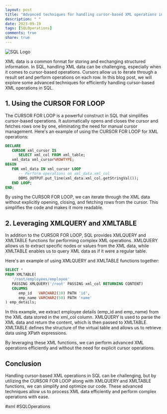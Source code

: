 ```yaml
---
layout: post
title: "Advanced techniques for handling cursor-based XML operations in SQL"
description: " "
date: 2023-09-19
tags: [SQLOperations]
comments: true
share: true
---
```


![SQL Logo](https://www.example.com/sql_logo.png)

XML data is a common format for storing and exchanging structured information. In SQL, handling XML data can be challenging, especially when it comes to cursor-based operations. Cursors allow us to iterate through a result set and perform operations on each row. In this blog post, we will explore some advanced techniques for efficiently handling cursor-based XML operations in SQL.

## 1. Using the CURSOR FOR LOOP

The CURSOR FOR LOOP is a powerful construct in SQL that simplifies cursor-based operations. It automatically opens and closes the cursor and fetches rows one by one, eliminating the need for manual cursor management. Here's an example of using the CURSOR FOR LOOP for XML operations:

```sql
DECLARE
   CURSOR xml_cursor IS
      SELECT xml_col FROM xml_table;
   xml_data xml_cursor%ROWTYPE;
BEGIN
   FOR xml_data IN xml_cursor LOOP
      -- Perform operations on xml_data.xml_col
      DBMS_OUTPUT.put_line(xml_data.xml_col.getStringVal());
   END LOOP;
END;
```

By using the CURSOR FOR LOOP, we can iterate through the XML data without explicitly opening, closing, and fetching rows from the cursor. This simplifies the code and makes it more readable.

## 2. Leveraging XMLQUERY and XMLTABLE

In addition to the CURSOR FOR LOOP, SQL provides XMLQUERY and XMLTABLE functions for performing complex XML operations. XMLQUERY allows us to extract specific nodes or values from the XML data, while XMLTABLE enables us to query XML data as if it were a regular table.

Here's an example of using XMLQUERY and XMLTABLE functions together:

```sql
SELECT *
FROM XMLTABLE(
   '/root/employees/employee'
   PASSING XMLQUERY('/root' PASSING xml_col RETURNING CONTENT) 
   COLUMNS
      emp_id   VARCHAR2(10) PATH 'id',
      emp_name VARCHAR2(50) PATH 'name'
) emp_details;
```

In this example, we extract employee details (emp_id and emp_name) from the XML data stored in the xml_col column. XMLQUERY is used to parse the XML data and return the content, which is then passed to XMLTABLE. XMLTABLE defines the structure of the virtual table and allows us to retrieve data using XPath expressions.

By leveraging these XML functions, we can perform advanced XML operations efficiently and without the need for explicit cursor operations.

## Conclusion

Handling cursor-based XML operations in SQL can be challenging, but by utilizing the CURSOR FOR LOOP along with XMLQUERY and XMLTABLE functions, we can simplify and optimize our code. These advanced techniques allow us to process XML data efficiently and perform complex operations with ease.

#xml #SQLOperations